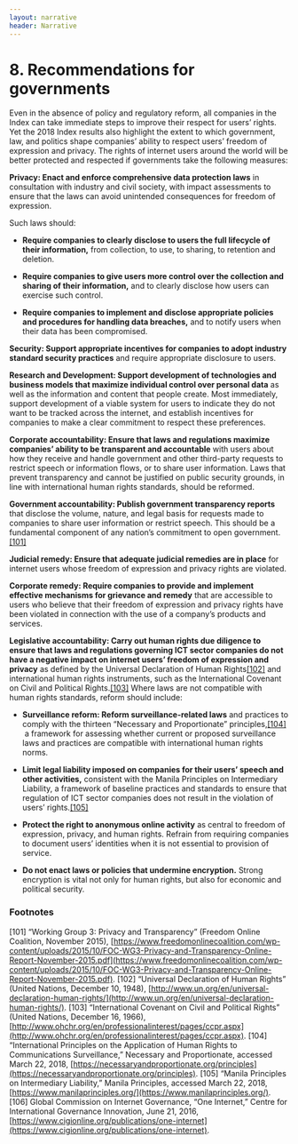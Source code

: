 ```yaml
---
layout: narrative
header: Narrative
---
```


# 8. Recommendations for governments

Even in the absence of policy and regulatory reform, all companies in the Index can take immediate steps to improve their respect for users’ rights. Yet the 2018 Index results also highlight the extent to which government, law, and politics shape companies’ ability to respect users’ freedom of expression and privacy. The rights of internet users around the world will be better protected and respected if governments take the following measures:

**Privacy: Enact and enforce comprehensive data protection laws** in consultation with industry and civil society, with impact assessments to ensure that the laws can avoid unintended consequences for freedom of expression.

Such laws should:

- **Require companies to clearly disclose to users the full lifecycle of their information,** from collection, to use, to sharing, to retention and deletion.

- **Require companies to give users more control over the collection and sharing of their information,** and to clearly disclose how users can exercise such control.  

- **Require companies to implement and disclose appropriate policies and procedures for handling data breaches,** and to notify users when their data has been compromised.

**Security: Support appropriate incentives for companies to adopt industry standard security practices** and require appropriate disclosure to users.

**Research and Development: Support development of technologies and business models that maximize individual control over personal data** as well as the information and content that people create. Most immediately, support development of a viable system for users to indicate they do not want to be tracked across the internet, and establish incentives for companies to make a clear commitment to respect these preferences.

**Corporate accountability: Ensure that laws and regulations maximize companies’ ability to be transparent and accountable** with users about how they receive and handle government and other third-party requests to restrict speech or information flows, or to share user information. Laws that prevent transparency and cannot be justified on public security grounds, in line with international human rights standards, should be reformed.

**Government accountability: Publish government transparency reports** that disclose the volume, nature, and legal basis for requests made to companies to share user information or restrict speech. This should be a fundamental component of any nation’s commitment to open government.[[101]](#Footnotes)

**Judicial remedy: Ensure that adequate judicial remedies are in place** for internet users whose freedom of expression and privacy rights are violated.

**Corporate remedy: Require companies to provide and implement effective mechanisms for grievance and remedy** that are accessible to users who believe that their freedom of expression and privacy rights have been violated in connection with the use of a company’s products and services.

**Legislative accountability: Carry out human rights due diligence to ensure that laws and regulations governing ICT sector companies do not have a negative impact on internet users’ freedom of expression and privacy** as defined by the Universal Declaration of Human Rights[[102]](#footnotes) and international human rights instruments, such as the International Covenant on Civil and Political Rights.[[103]](#footnotes) Where laws are not compatible with human rights standards, reform should include:

- **Surveillance reform: Reform surveillance-related laws** and practices to comply with the thirteen “Necessary and Proportionate” principles,[[104]](#footnotes)  a framework for assessing whether current or proposed surveillance laws and practices are compatible with international human rights norms.

- **Limit legal liability imposed on companies for their users’ speech and other activities,** consistent with the Manila Principles on Intermediary Liability, a framework of baseline practices and standards to ensure that regulation of ICT sector companies does not result in the violation of users’ rights.[[105]](#footnotes)

- **Protect the right to anonymous online activity** as central to freedom of expression, privacy, and human rights. Refrain from requiring companies to document users’ identities when it is not essential to provision of service.

- **Do not enact laws or policies that undermine encryption.** Strong encryption is vital not only for human rights, but also for economic and political security.

### Footnotes ###
[101] “Working Group 3: Privacy and Transparency” (Freedom Online Coalition, November 2015), [https://www.freedomonlinecoalition.com/wp-content/uploads/2015/10/FOC-WG3-Privacy-and-Transparency-Online-Report-November-2015.pdf](https://www.freedomonlinecoalition.com/wp-content/uploads/2015/10/FOC-WG3-Privacy-and-Transparency-Online-Report-November-2015.pdf).
[102] “Universal Declaration of Human Rights” (United Nations, December 10, 1948), [http://www.un.org/en/universal-declaration-human-rights/](http://www.un.org/en/universal-declaration-human-rights/).
[103] “International Covenant on Civil and Political Rights” (United Nations, December 16, 1966), [http://www.ohchr.org/en/professionalinterest/pages/ccpr.aspx](http://www.ohchr.org/en/professionalinterest/pages/ccpr.aspx).
[104] “International Principles on the Application of Human Rights to Communications Surveillance,” Necessary and Proportionate, accessed March 22, 2018, [https://necessaryandproportionate.org/principles](https://necessaryandproportionate.org/principles).
[105] “Manila Principles on Intermediary Liability,” Manila Principles, accessed March 22, 2018, [https://www.manilaprinciples.org/](https://www.manilaprinciples.org/).
[106] Global Commission on Internet Governance, “One Internet,” Centre for International Governance Innovation, June 21, 2016, [https://www.cigionline.org/publications/one-internet](https://www.cigionline.org/publications/one-internet). 
